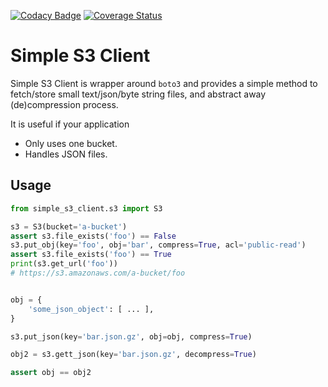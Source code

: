 [![Codacy Badge](https://api.codacy.com/project/badge/Grade/ac5841b9e7b242bb977b019a74a7f4f7)](https://www.codacy.com/app/mthrok/simple-s3-client?utm_source=github.com&amp;utm_medium=referral&amp;utm_content=mthrok/simple-s3-client&amp;utm_campaign=Badge_Grade)
[![Coverage Status](https://coveralls.io/repos/github/mthrok/simple-s3-client/badge.svg?branch=master)](https://coveralls.io/github/mthrok/simple-s3-client?branch=master)

# Simple S3 Client

Simple S3 Client is wrapper around `boto3` and provides a simple method to fetch/store small text/json/byte string files, and abstract away (de)compression process.

It is useful if your application

  - Only uses one bucket.
  - Handles JSON files.


## Usage

```python
from simple_s3_client.s3 import S3

s3 = S3(bucket='a-bucket')
assert s3.file_exists('foo') == False
s3.put_obj(key='foo', obj='bar', compress=True, acl='public-read')
assert s3.file_exists('foo') == True
print(s3.get_url('foo'))
# https://s3.amazonaws.com/a-bucket/foo


obj = {
    'some_json_object': [ ... ],
}

s3.put_json(key='bar.json.gz', obj=obj, compress=True)

obj2 = s3.gett_json(key='bar.json.gz', decompress=True)

assert obj == obj2
```